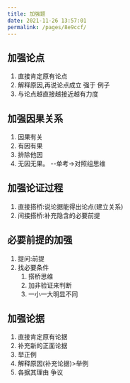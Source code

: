```yaml
---
title: 加强题
date: 2021-11-26 13:57:01
permalink: /pages/8e9ccf/
---
```

## 加强论点
1. 直接肯定原有论点
2. 解释原因,再说论点成立 强于 例子
3. 与论点越直接越接近越有力度
## 加强因果关系
1. 因果有关
2. 有因有果
3. 排除他因
4. 无因无果。 --单考->对照组思维
## 加强论证过程
1. 直接搭桥:说论据能得出论点(建立关系)
2. 间接搭桥:补充隐含的必要前提
## 必要前提的加强
1. 提问:前提 
2. 找必要条件
	1. 搭桥思维
	2. 加非验证来判断
	3. 一小一大明显不同
## 加强论据
1. 直接肯定原有论据
2. 补充新的正面论据
3. 举正例
4. 解释原因(补充论据)>举例
5. 各据其理由 争议
